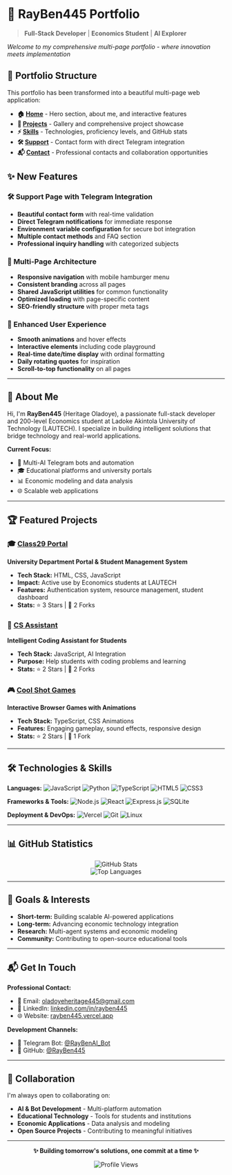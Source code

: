 # 💼 RayBen445 Portfolio

> **Full-Stack Developer** | **Economics Student** | **AI Explorer**

*Welcome to my comprehensive multi-page portfolio - where innovation meets implementation*

## 🌟 Portfolio Structure

This portfolio has been transformed into a beautiful multi-page web application:

- **🏠 [Home](index.html)** - Hero section, about me, and interactive features
- **🚀 [Projects](projects.html)** - Gallery and comprehensive project showcase
- **⚡ [Skills](skills.html)** - Technologies, proficiency levels, and GitHub stats
- **🛠️ [Support](support.html)** - Contact form with direct Telegram integration
- **📬 [Contact](contact.html)** - Professional contacts and collaboration opportunities

## ✨ New Features

### 🛠️ Support Page with Telegram Integration
- **Beautiful contact form** with real-time validation
- **Direct Telegram notifications** for immediate response
- **Environment variable configuration** for secure bot integration
- **Multiple contact methods** and FAQ section
- **Professional inquiry handling** with categorized subjects

### 📱 Multi-Page Architecture
- **Responsive navigation** with mobile hamburger menu
- **Consistent branding** across all pages
- **Shared JavaScript utilities** for common functionality
- **Optimized loading** with page-specific content
- **SEO-friendly structure** with proper meta tags

### 🎨 Enhanced User Experience
- **Smooth animations** and hover effects
- **Interactive elements** including code playground
- **Real-time date/time display** with ordinal formatting
- **Daily rotating quotes** for inspiration
- **Scroll-to-top functionality** on all pages

---

## 🚀 About Me

Hi, I'm **RayBen445** (Heritage Oladoye), a passionate full-stack developer and 200-level Economics student at Ladoke Akintola University of Technology (LAUTECH). I specialize in building intelligent solutions that bridge technology and real-world applications.

**Current Focus:**
- 🤖 Multi-AI Telegram bots and automation
- 🎓 Educational platforms and university portals
- 📊 Economic modeling and data analysis
- 🌐 Scalable web applications

---

## 🏆 Featured Projects

### 🎓 [Class29 Portal](https://github.com/RayBen445/class29-portal)
**University Department Portal & Student Management System**

- **Tech Stack:** HTML, CSS, JavaScript
- **Impact:** Active use by Economics students at LAUTECH
- **Features:** Authentication system, resource management, student dashboard
- **Stats:** ⭐ 3 Stars | 🍴 2 Forks

### 🤖 [CS Assistant](https://github.com/RayBen445/cs-assistant)
**Intelligent Coding Assistant for Students**

- **Tech Stack:** JavaScript, AI Integration
- **Purpose:** Help students with coding problems and learning
- **Stats:** ⭐ 2 Stars | 🍴 2 Forks

### 🎮 [Cool Shot Games](https://github.com/RayBen445/Cool-shot-site)
**Interactive Browser Games with Animations**

- **Tech Stack:** TypeScript, CSS Animations
- **Features:** Engaging gameplay, sound effects, responsive design
- **Stats:** ⭐ 2 Stars | 🍴 1 Fork

---

## 🛠️ Technologies & Skills

**Languages:**
![JavaScript](https://img.shields.io/badge/JavaScript-F7DF1E?style=flat&logo=javascript&logoColor=black)
![Python](https://img.shields.io/badge/Python-3776AB?style=flat&logo=python&logoColor=white)
![TypeScript](https://img.shields.io/badge/TypeScript-007ACC?style=flat&logo=typescript&logoColor=white)
![HTML5](https://img.shields.io/badge/HTML5-E34F26?style=flat&logo=html5&logoColor=white)
![CSS3](https://img.shields.io/badge/CSS3-1572B6?style=flat&logo=css3&logoColor=white)

**Frameworks & Tools:**
![Node.js](https://img.shields.io/badge/Node.js-43853D?style=flat&logo=node.js&logoColor=white)
![React](https://img.shields.io/badge/React-20232A?style=flat&logo=react&logoColor=61DAFB)
![Express.js](https://img.shields.io/badge/Express.js-404D59?style=flat&logo=express&logoColor=white)
![SQLite](https://img.shields.io/badge/SQLite-07405E?style=flat&logo=sqlite&logoColor=white)

**Deployment & DevOps:**
![Vercel](https://img.shields.io/badge/Vercel-000000?style=flat&logo=vercel&logoColor=white)
![Git](https://img.shields.io/badge/Git-F05032?style=flat&logo=git&logoColor=white)
![Linux](https://img.shields.io/badge/Linux-FCC624?style=flat&logo=linux&logoColor=black)

---

## 📊 GitHub Statistics

<p align="center">
  <img src="https://github-readme-stats.vercel.app/api?username=RayBen445&show_icons=true&theme=tokyonight&bg_color=00cfff11&title_color=00cfff&icon_color=00ff99&text_color=ffffff&border_color=00cfff44" alt="GitHub Stats"/>
  <br>
  <img src="https://github-readme-stats.vercel.app/api/top-langs/?username=RayBen445&layout=compact&theme=tokyonight&bg_color=00cfff11&title_color=00cfff&text_color=ffffff&border_color=00cfff44" alt="Top Languages"/>
</p>

---

## 🎯 Goals & Interests

- **Short-term:** Building scalable AI-powered applications
- **Long-term:** Advancing economic technology integration
- **Research:** Multi-agent systems and economic modeling
- **Community:** Contributing to open-source educational tools

---

## 📬 Get In Touch

**Professional Contact:**
- 📧 Email: [oladoyeheritage445@gmail.com](mailto:oladoyeheritage445@gmail.com)
- 🔗 LinkedIn: [linkedin.com/in/rayben445](https://linkedin.com/in/rayben445)
- 🌐 Website: [rayben445.vercel.app](https://rayben445.vercel.app)

**Development Channels:**
- 💬 Telegram Bot: [@RayBenAI_Bot](https://t.me/RayBenAI_Bot)
- 🐙 GitHub: [@RayBen445](https://github.com/RayBen445)

---

## 🤝 Collaboration

I'm always open to collaborating on:
- **AI & Bot Development** - Multi-platform automation
- **Educational Technology** - Tools for students and institutions
- **Economic Applications** - Data analysis and modeling
- **Open Source Projects** - Contributing to meaningful initiatives

---

<div align="center">

**✨ Building tomorrow's solutions, one commit at a time ✨**

![Profile Views](https://komarev.com/ghpvc/?username=RayBen445&style=flat&color=00cfff&label=Portfolio+Views)

</div>